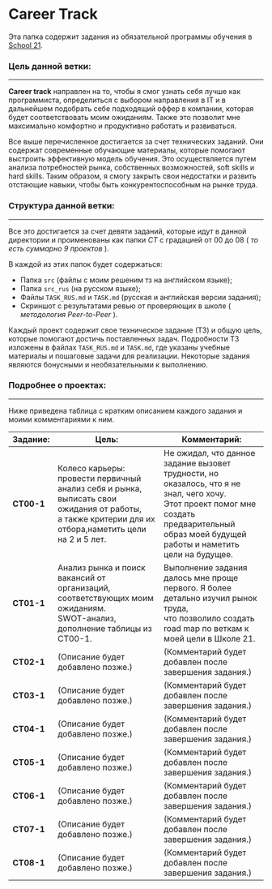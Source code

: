 # Career Track

Эта папка содержит задания из обязательной программы обучения в [School 21](https://21-school.ru/we).

### Цель данной ветки:

---

**Career track** направлен на то, чтобы я смог узнать себя лучше как программиста, определиться с выбором направления в IT и в дальнейшем подобрать себе подходящий оффер в компании, которая будет соответствовать моим ожиданиям. Также это позволит мне максимально комфортно и продуктивно работать и развиваться.

Все выше перечисленное достигается за счет технических заданий. Они содержат современные обучающие материалы, которые помогают выстроить эффективную модель обучения. Это осуществляется путем анализа потребностей рынка, собственных возможностей, soft skills и hard skills. Таким образом, я смогу закрыть свои недостатки и развить отстающие навыки, чтобы быть конкурентоспособным на рынке труда.

### Структура данной ветки:

---

Все это достигается за счет девяти заданий, которые идут в данной директории и проименованы как папки *CT* с градацией от 00 до 08 ( *то есть суммарно 9 проектов* ).

В каждой из этих папок будет содержаться:

* Папка `src` (файлы с моим решеним тз на английском языке);
* Папка `src_rus` (на русском языке);
* Файлы `TASK_RUS.md` и `TASK.md` (русская и английская версии задания);
* Скриншот с результатами ревью от проверяющих в школе ( *методология Peer-to-Peer* ).

Каждый проект содержит свое техническое задание (ТЗ) и общую цель, которые помогают достичь поставленных задач. Подробности ТЗ изложены в файлах `TASK_RUS.md` и `TASK.md`, где указаны учебные материалы и пошаговые задачи для реализации. Некоторые задания являются бонусными и необязательными к выполнению.

### Подробнее о проектах:

---

Ниже приведена таблица с кратким описанием каждого задания и моими комментариями к ним.

| Задание:  | Цель:                                                                                                                                                                                                                                                                       | Комментарий:                                                                                                                                                                                                                                                                                                                                          |
| ---------------- | ------------------------------------------------------------------------------------------------------------------------------------------------------------------------------------------------------------------------------------------------------------------------------- | ---------------------------------------------------------------------------------------------------------------------------------------------------------------------------------------------------------------------------------------------------------------------------------------------------------------------------------------------------------------- |
| **CT00-1** | Колесо карьеры: провести первичный анализ себя и рынка, выписать свои ожидания от работы,<br /> а также критерии для их отбора,наметить цели на 2 и 5 лет. | Не ожидал, что данное задание вызовет трудности, но оказалось, что я не знал, чего хочу.<br />Этот проект помог мне создать предварительный образ моей будущей работы и наметить <br />цели на будущее. |
| **CT01-1** | Анализ рынка и поиск вакансий от организаций, соответствующих моим ожиданиям.<br />SWOT-анализ, дополнение таблицы из CT00-1.                                                        | Выполнение задания далось мне проще первого. Я более детально изучил рынок труда,<br />что позволило создать road map по веткам к моей цели в Школе 21.                                                                                           |
| **CT02-1** | (Описание будет добавлено позже.)                                                                                                                                                                                                                    | (Комментарий будет добавлен после завершения задания.)                                                                                                                                                                                                                                                             |
| **CT03-1** | (Описание будет добавлено позже.)                                                                                                                                                                                                                    | (Комментарий будет добавлен после завершения задания.)                                                                                                                                                                                                                                                             |
| **CT04-1** | (Описание будет добавлено позже.)                                                                                                                                                                                                                    | (Комментарий будет добавлен после завершения задания.)                                                                                                                                                                                                                                                             |
| **CT05-1** | (Описание будет добавлено позже.)                                                                                                                                                                                                                    | (Комментарий будет добавлен после завершения задания.)                                                                                                                                                                                                                                                             |
| **CT06-1** | (Описание будет добавлено позже.)                                                                                                                                                                                                                    | (Комментарий будет добавлен после завершения задания.)                                                                                                                                                                                                                                                             |
| **CT07-1** | (Описание будет добавлено позже.)                                                                                                                                                                                                                    | (Комментарий будет добавлен после завершения задания.)                                                                                                                                                                                                                                                             |
| **CT08-1** | (Описание будет добавлено позже.)                                                                                                                                                                                                                    | (Комментарий будет добавлен после завершения задания.)                                                                                                                                                                                                                                                             |
